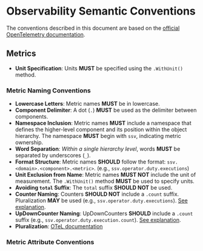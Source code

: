 # Observability Semantic Conventions

The conventions described in this document are based on the [official OpenTelemetry documentation](https://opentelemetry.io/docs/).

## Metrics

- **Unit Specification**: Units **MUST** be specified using the `.WithUnit()` method.

### Metric Naming Conventions

- **Lowercase Letters**: Metric names **MUST** be in lowercase.
- **Component Delimiter**: A dot (`.`) **MUST** be used as the delimiter between components.
- **Namespace Inclusion**: Metric names **MUST** include a namespace that defines the higher-level component and its position within the object hierarchy. The namespace **MUST** begin with `ssv`, indicating metric ownership.
- **Word Separation**: _Within a single hierarchy level_, words **MUST** be separated by underscores (`_`).
- **Format Structure**: Metric names **SHOULD** follow the format: `ssv.<domain>.<component>.<metric>`. (e.g., `ssv.operator.duty.executions`)
- **Unit Exclusion from Name**: Metric names **MUST NOT** include the unit of measurement. The `.WithUnit()` method **MUST** be used to specify units.
- **Avoiding `total` Suffix**: The `total` suffix **SHOULD NOT** be used.
- **Counter Naming**: Counters **SHOULD NOT** include a `.count` suffix. Pluralization **MAY** be used (e.g., `ssv.operator.duty.executions`). [See explanation](https://github.com/open-telemetry/opentelemetry-specification/issues/3457).
- **UpDownCounter Naming**: UpDownCounters **SHOULD** include a `.count` suffix (e.g., `ssv.operator.duty.execution.count`). [See explanation](https://github.com/open-telemetry/opentelemetry-specification/issues/3457).
- **Pluralization**: [OTeL documentation](https://opentelemetry.io/docs/specs/semconv/general/metrics/#pluralization)

### Metric Attribute Conventions